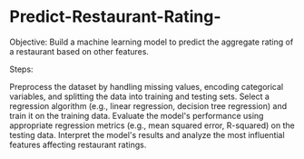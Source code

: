 # Predict-Restaurant-Rating-
Objective: Build a machine learning model to predict the
aggregate rating of a restaurant based on other features.

Steps:

Preprocess the dataset by handling missing values,
encoding categorical variables, and splitting the data
into training and testing sets.
Select a regression algorithm (e.g., linear regression,
decision tree regression) and train it on the training data.
Evaluate the model's performance using appropriate
regression metrics (e.g., mean squared error, R-squared)
on the testing data.
Interpret the model's results and analyze the most
influential features affecting restaurant ratings.
